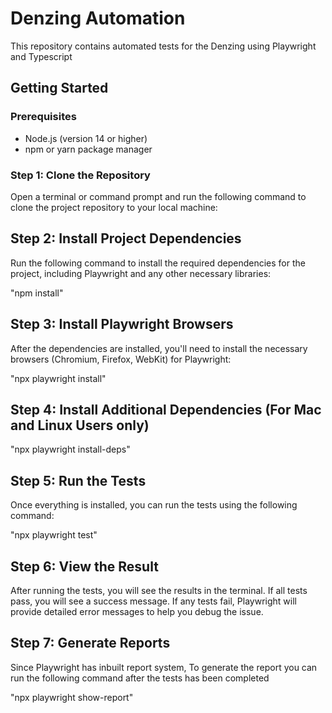 # Denzing Automation
This repository contains automated tests for the Denzing using Playwright and Typescript

## Getting Started

### Prerequisites

- Node.js (version 14 or higher)  
- npm or yarn package manager

### Step 1: Clone the Repository  
Open a terminal or command prompt and run the following command to clone the project repository to your local machine:

## Step 2: Install Project Dependencies
Run the following command to install the required dependencies for the project, including Playwright and any other necessary libraries:

"npm install"

## Step 3: Install Playwright Browsers
After the dependencies are installed, you'll need to install the necessary browsers (Chromium, Firefox, WebKit) for Playwright:

"npx playwright install"

## Step 4: Install Additional Dependencies (For Mac and Linux Users only)

"npx playwright install-deps" 

## Step 5: Run the Tests
Once everything is installed, you can run the tests using the following command:

"npx playwright test"

## Step 6: View the Result
After running the tests, you will see the results in the terminal. If all tests pass, you will see a success message. If any tests fail, Playwright will provide detailed error messages to help you debug the issue.

## Step 7: Generate Reports 
Since Playwright has inbuilt report system, To generate the report you can run the following command after the tests has been completed 

"npx playwright show-report"
